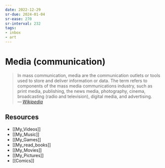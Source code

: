 ```yaml
---
date: 2022-12-29
sr-due: 2024-01-04
sr-ease: 270
sr-interval: 232
tags:
- inbox
- art
---
```


# Media (communication)

> In mass communication, media are the communication outlets or tools used to
> store and deliver information or data. The term refers to components of the
> mass media communications industry, such as print media, publishing, the news
> media, photography, cinema, broadcasting (radio and television), digital
> media, and advertising.\
> — <cite>[Wikipedia](https://en.wikipedia.org/wiki/Media_\(communication\))</cite>

## Resources
- [[My_Videos]]
- [[My_Music]]
- [[My_Games]]
- [[My_read_books]]
- [[My_Movies]]
- [[My_Pictures]]
- [[Comics]]
